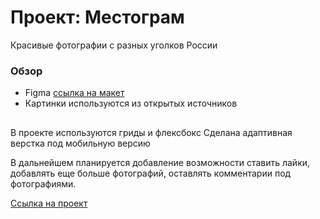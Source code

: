# Проект: Местограм
Красивые фотографии с разных уголков России

### Обзор

* Figma <a href="https://www.figma.com/file/2cn9N9jSkmxD84oJik7xL7/JavaScript.-Sprint-4?node-id=0%3A1">ссылка на макет</a>
* Картинки используются из открытых источников

##
В проекте используются гриды и флексбокс
Сделана адаптивная верстка под мобильную версию

В дальнейшем планируется добавление возможности ставить лайки, добавлять еще больше фотографий, оставлять комментарии под фотографиями.

<a href="https://karpusharu.github.io/mesto/">Ссылка на проект</a>
